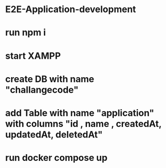 # E2E-Application-development

# run npm i
# start XAMPP 
# create DB with name "challangecode"
# add Table with name "application" with columns "id , name , createdAt, updatedAt, deletedAt"
# run docker compose up
